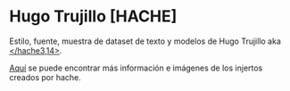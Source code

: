 # Hugo Trujillo [HACHE]

Estilo, fuente, muestra de dataset de texto y modelos de Hugo Trujillo aka [</hache3,14>](https://hacheg.github.io/myArtPortafolio/index.html).

[Aquí]() se puede encontrar más información e imágenes de los injertos creados por hache.